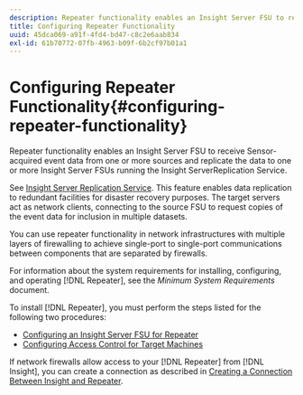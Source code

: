 ```yaml
---
description: Repeater functionality enables an Insight Server FSU to receive Sensor-acquired event data from one or more sources and replicate the data to one or more Insight Server FSUs running the Insight ServerReplication Service.
title: Configuring Repeater Functionality
uuid: 45dca069-a91f-4fd4-bd47-c8c2e6aab834
exl-id: 61b70772-07fb-4963-b09f-6b2cf97b01a1
---
```

# Configuring Repeater Functionality{#configuring-repeater-functionality}

Repeater functionality enables an Insight Server FSU to receive Sensor-acquired event data from one or more sources and replicate the data to one or more Insight Server FSUs running the Insight ServerReplication Service.

See [Insight Server Replication Service](../../../../home/c-inst-svr/c-ins-svr-rep-svc/c-ins-svr-rep-svc.md#concept-926e654e80d943a0b6ac44a82a510d92). This feature enables data replication to redundant facilities for disaster recovery purposes. The target servers act as network clients, connecting to the source FSU to request copies of the event data for inclusion in multiple datasets.

You can use repeater functionality in network infrastructures with multiple layers of firewalling to achieve single-port to single-port communications between components that are separated by firewalls.

For information about the system requirements for installing, configuring, and operating [!DNL Repeater], see the *Minimum System Requirements* document.

To install [!DNL Repeater], you must perform the steps listed for the following two procedures:

* [Configuring an Insight Server FSU for Repeater](../../../../home/c-inst-svr/c-rptr-fntly/c-cnfg-rptr-fntly/t-cfg-fsu-rptr.md#task-1ad7fa5777b845f4bd398f97226e56b2)
* [Configuring Access Control for Target Machines](../../../../home/c-inst-svr/c-rptr-fntly/c-cnfg-rptr-fntly/t-cfg-acc-ctrll-tgt-mach.md#task-0e49953728444839bc0a26234501a4c5)

If network firewalls allow access to your [!DNL Repeater] from [!DNL Insight], you can create a connection as described in [Creating a Connection Between Insight and Repeater](../../../../home/c-inst-svr/c-rptr-fntly/c-cnfg-rptr-fntly/t-crt-conn-ins-rptr.md#task-785bfe5f0e31484683e4345038add118).
